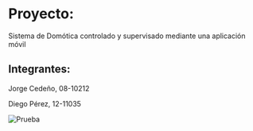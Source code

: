 # **Proyecto:**
Sistema de Domótica controlado y supervisado mediante una aplicación móvil

## Integrantes:
Jorge Cedeño, 08-10212

Diego Pérez, 12-11035

![Prueba](https://github.com/DomoticaEC3882/Wiki_EC3882/blob/master/Descripci%C3%B3n%20del%20Proyecto.png)

